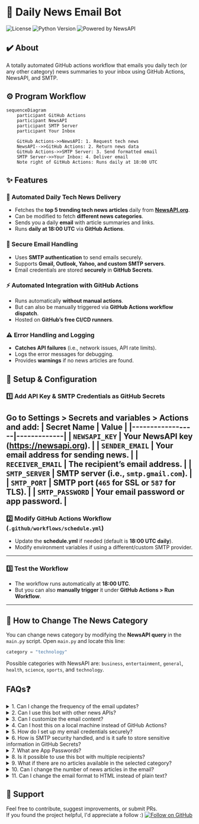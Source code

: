 # 📰 Daily News Email Bot

![License](https://img.shields.io/github/license/arassp/daily-news-bot)
![Python Version](https://img.shields.io/badge/python-3.8%2B-blue) 
![Powered by NewsAPI](https://img.shields.io/badge/powered%20by-NewsAPI-orange)


## ✔️ About 
A totally automated GitHub actions workflow that emails you daily tech (or any other category) news summaries to your inbox using GitHub Actions, NewsAPI, and SMTP. 

## ⚙️ Program Workflow 
```mermaid
sequenceDiagram
    participant GitHub Actions
    participant NewsAPI
    participant SMTP Server
    participant Your Inbox

    GitHub Actions->>NewsAPI: 1. Request tech news
    NewsAPI-->>GitHub Actions: 2. Return news data
    GitHub Actions->>SMTP Server: 3. Send formatted email
    SMTP Server->>Your Inbox: 4. Deliver email
    Note right of GitHub Actions: Runs daily at 18:00 UTC
```

## ✨ Features
### 📩 Automated Daily Tech News Delivery
- Fetches the **top 5 trending tech news articles** daily from **[NewsAPI.org](https://newsapi.org/)**.
- Can be modified to fetch **different news categories**.
- Sends you a daily **email** with article summaries and links.
- Runs **daily at 18:00 UTC** via **GitHub Actions**.
  
### 🔐 Secure Email Handling
- Uses **SMTP authentication** to send emails securely.
- Supports **Gmail, Outlook, Yahoo, and custom SMTP servers**.
- Email credentials are stored **securely** in **GitHub Secrets**.
  
### ⚡ Automated Integration with GitHub Actions
- Runs automatically **without manual actions**.
- But can also be manually triggered via **GitHub Actions workflow dispatch**.
- Hosted on **GitHub’s free CI/CD runners**.
  
### ⚠️ Error Handling and Logging
- **Catches API failures** (i.e., network issues, API rate limits).
- Logs the error messages for debugging.
- Provides **warnings** if no news articles are found.
  
## 🚀 Setup & Configuration

### **1️⃣ Add API Key & SMTP Credentials as GitHub Secrets**
Go to **Settings > Secrets and variables > Actions** and add:
| Secret Name       | Value |
|------------------|-------------|
| `NEWSAPI_KEY` | Your NewsAPI key (https://newsapi.org). |
| `SENDER_EMAIL` | Your email address for sending news. |
| `RECEIVER_EMAIL` | The recipient’s email address. |
| `SMTP_SERVER` | SMTP server (i.e., `smtp.gmail.com`). |
| `SMTP_PORT` | SMTP port (`465` for SSL or `587` for TLS). |
| `SMTP_PASSWORD` | Your email password or app password. |
---
### **2️⃣ Modify GitHub Actions Workflow (`.github/workflows/schedule.yml`)**
- Update the **schedule.yml** if needed (default is **18:00 UTC daily**).
- Modify environment variables if using a different/custom SMTP provider.
---
### **3️⃣ Test the Workflow**
- The workflow runs automatically at **18:00 UTC**.
- But you can also **manually trigger** it under **GitHub Actions > Run Workflow**.
---
## 📰 How to Change The News Category 
You can change news category by modifying the **NewsAPI query** in the `main.py` script.
Open `main.py` and locate this line:
```python
category = "technology"
```
Possible categories with NewsAPI are:  `business`, `entertainment`, `general`, `health`, `science`, `sports`, and `technology`.

## FAQs❓
<details>
<summary>1. Can I change the frequency of the email updates?</summary>
    Yes, just open <code>schedule.yml</code> and modify the <code>cron</code> schedule to change the timing.
    <br>
    Example for hourly runs: <code>- cron: '0 * * * *'</code>
    </br>
</details>
<details>
<summary>2. Can I use this bot with other news APIs?</summary>
    Yes, but you’ll need to modify the <code>get_news()</code> function in <code>main.py</code> to make API requests to the new service and parse their response format.
</details>
<details>
<summary>3. Can I customize the email content?</summary>
    Yes, just edit the <code>get_tech_news()</code> or <code>send_email()</code> functions in <code>main.py.</code> You can change the formatting, number of articles, or add new details to the email body.
</details>
<details>
<summary>4. Can I host this on a local machine instead of GitHub Actions?</summary>
    Yes, install the required dependencies and set up a <code>cron</code> job to run <code>main.py</code> on your local machine. Use a <code>.env</code> file to manage your credentials securely.
</details>
<details>
<summary>5. How do I set up my email credentials securely?</summary>
    Store your credentials (<code>STMP_SERVER</code>,<code>NEWSAPI_KEY</code>,etc...) in GitHub Secrets as shown in the setup and configuration steps above.
    <br>
    IMPORTANT: <b>NEVER</b> hard-code any sensitive information directly in your code. 
    </br>
</details>
<details>
<summary>6. How is SMTP security handled, and is it safe to store sensitive information in GitHub Secrets? </summary>
    SMTP credentials (such as email, password, server, and port number) are stored securely in GitHub Secrets, which are encrypted and accessible only as environment variables during workflow action. You can also use this bot with an email address that you don’t frequently use (<code>SENDER_EMAIL</code>) while adding your primary email (<code>RECEIVER_EMAIL</code>) address as the recipient in GitHub Secrets. Steps for this are shown in the setup and configuration steps above. And while it may not always be necessary, I recommend using App Passwords instead of your actual email password for added protection. 
</details>
<details>
<summary>7. What are App Passwords? </summary>
    App Passwords are platform-specific passwords that allows third-party apps (like this bot) to access your email account without exposing your main account password.
    <table>
  <thead>
    <tr>
      <th>Provider</th>
      <th>Steps to Generate App Password</th>
    </tr>
  </thead>
  <tbody>
    <tr>
      <td><strong>Gmail</strong></td>
      <td>
        <ol>
          <li>Go to <a href="https://myaccount.google.com/security" target="_blank">Google Account Security</a>.</li>
          <li>Enable <strong>2-Step Verification</strong> if not already enabled.</li>
          <li>Under "Signing in to Google," select <strong><a href="https://myaccount.google.com/apppasswords" target="_blank">App Passwords</a></strong>.</li>
          <li>Give it any name, but something that you recognize and click <b>Generate</b></li>
          <li>Copy the password (delete the spaces) and add it to your <code>SMTP_PASSWORD</code> secret in GitHub.</li>
        </ol>
      </td>
    </tr>
    <tr>
      <td><strong>Outlook/Hotmail</strong></td>
      <td>
        <ol>
          <li>Go to <a href="https://account.live.com/proofs/manage" target="_blank">Microsoft Account Security</a>.</li>
          <li>Enable <strong>Two-Step Verification</strong> if not already enabled.</li>
          <li>Select <strong>Create a New App Password</strong>.</li>
          <li>Copy the password and add it to your <code>SMTP_PASSWORD</code> secret in GitHub.</li>
        </ol>
      </td>
    </tr>
    <tr>
      <td><strong>Yahoo Mail</strong></td>
      <td>
        <ol>
          <li>Go to <a href="https://login.yahoo.com/account/security" target="_blank">Yahoo Account Security</a>.</li>
          <li>Enable <strong>Two-Step Verification</strong>.</li>
          <li>Click <strong>Generate App Password</strong>, then select <strong>Other</strong> and give it a name.</li>
          <li>Copy the password and add it to your <code>SMTP_PASSWORD</code> secret in GitHub.</li>
        </ol>
      </td>
    </tr>
  </tbody>
</table>
</details>
<details>
<summary>8. Is it possible to use this bot with multiple recipients? </summary>
    Yes, but with some modification. First, you need to add the recipients to <code>RECEIVER_EMAIL</code> in GitHub secrets, seperated by commas. Let's say you have: example1@gmail.com, example2@gmail.com. Then you need to modify the <code>send_email</code> function in <code>main.py</code> so that it can handle multiple recipients. Now, the below line splits the <code>receiver_email</code> string (Stored in GitHub Secrets) into a list of email addresses, allowing you to handle multiple recipients.
<pre>
<code>
recipients = email_config['receiver_email'].split(",") 
</code>
</pre>
Now add a loop to send emails to each recipient individually.
<pre>
<code>
    for recipient in recipients:
    recipient = recipient.strip()  # Remove spaces
    msg['To'] = recipient
    server.send_message(msg)
    logging.info(f"Email sent to {recipient}")
</code>
</pre>
And a log message for each recipient for debugging 
<pre>
<code>
    logging.info(f"Email sent to {recipient}")
</code>
</pre>
</details>
<details>
<summary>9. What if there are no articles available in the selected category?</summary>
    The bot will log a warning: <code>No articles found for category: <category></code> and skip sending the email.
</details>
<details>
<summary>10. Can I change the number of news articles in the email?</summary>
    Yes, modify the <code>[:5]</code> in the <code>get_news()</code> function to your desired number of articles. 
    <br>
    Example: <code>articles = response.json().get('articles', [])[:10]  # Gets top 10 articles</code>
    </br>
</details>
<details>
<summary>11. Can I change the email format to HTML instead of plain text?</summary>
    Yes, modify the <code>send_email()</code> function and change the email body format from plain to html.
</details>

## 👏 Support 
Feel free to contribute, suggest improvements, or submit PRs.
<br>
If you found the project helpful, I'd appreciate a follow :) 
[![Follow on GitHub](https://img.shields.io/badge/Follow-arassp-239a3b?style=flat&logo=github)](https://github.com/arassp)
</br>
